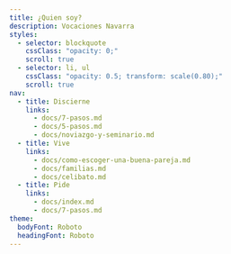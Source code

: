 ```yaml
---
title: ¿Quien soy?
description: Vocaciones Navarra
styles:
  - selector: blockquote
    cssClass: "opacity: 0;"
    scroll: true
  - selector: li, ul
    cssClass: "opacity: 0.5; transform: scale(0.80);"
    scroll: true
nav:
  - title: Discierne
    links:
      - docs/7-pasos.md
      - docs/5-pasos.md
      - docs/noviazgo-y-seminario.md
  - title: Vive
    links:
      - docs/como-escoger-una-buena-pareja.md
      - docs/familias.md
      - docs/celibato.md
  - title: Pide
    links:
      - docs/index.md
      - docs/7-pasos.md
theme:
  bodyFont: Roboto
  headingFont: Roboto
---
```

